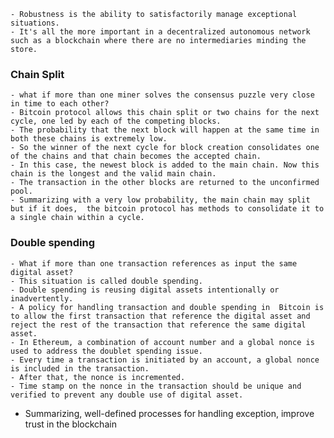 	- Robustness is the ability to satisfactorily manage exceptional situations. 
	- It's all the more important in a decentralized autonomous network such as a blockchain where there are no intermediaries minding the store.


### Chain Split
	- what if more than one miner solves the consensus puzzle very close in time to each other? 
	- Bitcoin protocol allows this chain split or two chains for the next cycle, one led by each of the competing blocks. 
	- The probability that the next block will happen at the same time in both these chains is extremely low. 
	- So the winner of the next cycle for block creation consolidates one of the chains and that chain becomes the accepted chain. 
	- In this case, the newest block is added to the main chain. Now this chain is the longest and the valid main chain. 
	- The transaction in the other blocks are returned to the unconfirmed pool. 
	- Summarizing with a very low probability, the main chain may split but if it does,  the bitcoin protocol has methods to consolidate it to a single chain within a cycle.


### Double spending
	- What if more than one transaction references as input the same digital asset? 
	- This situation is called double spending.
	- Double spending is reusing digital assets intentionally or inadvertently. 
	- A policy for handling transaction and double spending in  Bitcoin is to allow the first transaction that reference the digital asset and reject the rest of the transaction that reference the same digital asset. 
	- In Ethereum, a combination of account number and a global nonce is used to address the doublet spending issue. 
	- Every time a transaction is initiated by an account, a global nonce is included in the transaction. 
	- After that, the nonce is incremented. 
	- Time stamp on the nonce in the transaction should be unique and verified to prevent any double use of digital asset. 

- Summarizing, well-defined processes for handling exception, improve trust in the blockchain



